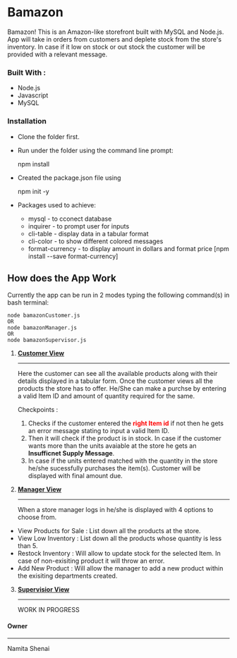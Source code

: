 # Bamazon
Bamazon! This is an Amazon-like storefront built with MySQL and Node.js. App will take in orders from customers and deplete stock from the store's inventory. In case if it low on stock or out stock the customer will be provided with a relevant message. 

### Built With : 
* Node.js 
* Javascript 
* MySQL 

### Installation 
* Clone the folder first. 
* Run under the folder using the command line prompt: 

    npm install 

* Created the package.json file  using 

    npm init -y 

* Packages used to achieve: 
    * mysql - to cconect database 
    * inquirer - to prompt user for inputs 
    * cli-table - display data in a tabular format
    * cli-color - to show different colored messages 
    * format-currency - to display amount in dollars and format price  [npm install --save format-currency]

## How does the App Work 
Currently the app can be run in 2 modes typing the following command(s) in bash terminal:

    node bamazonCustomer.js
    OR 
    node bamazonManager.js
    OR 
    node bamazonSupervisor.js

1. <u><b>Customer View </b></u>
    <hr />
    Here the customer can see all the available products along with their details displayed in a tabular form. Once the customer views all the products the store has to offer. He/She can make a purchse by entering a valid Item ID  and amount of quantity required for the same. 

    Checkpoints : 

    1. Checks if the customer entered the <b style="color:red;">right Item id</b> if not then he gets an error message stating to input a valid Item ID. 
    2. Then it will check if the product is in stock. In case if the customer wants more than the units avaiable at the store he gets an <b>Insufficnet Supply Message</b>.
    3. In case if the units entered matched with the quantity in the store he/she sucessfully purchases the item(s). Customer will be displayed with final amount due. 

2. <u><b>Manager View </b></u>
    <hr />
    When a store manager logs in he/she is displayed with 4 options to choose from. 
* View Products for Sale : List down all the products at the store. 
* View Low Inventory : List down all the products whose quantity is less than 5. 
* Restock Inventory : Will allow to update stock for the selected Item. In case of non-exisiting product it will throw an error. 
* Add New Product : Will allow the manager to add a new product within the exisiting departments created. 

3. <u><b>Supervisior View </b></u>
    <hr />
    WORK IN PROGRESS 
    
#### Owner 
<hr/>
Namita Shenai 